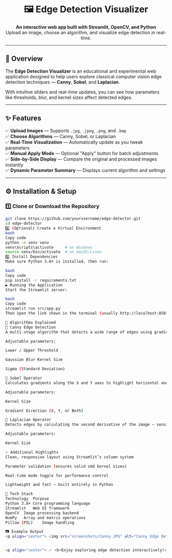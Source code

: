 <h1 align="center">🖼️ Edge Detection Visualizer</h1>

<p align="center">
  <b>An interactive web app built with Streamlit, OpenCV, and Python</b><br>
  Upload an image, choose an algorithm, and visualize edge detection in real-time.
</p>

---

## 📖 Overview

The **Edge Detection Visualizer** is an educational and experimental web application designed to help users explore classical computer vision edge detection techniques — **Canny**, **Sobel**, and **Laplacian**.  

With intuitive sliders and real-time updates, you can see how parameters like thresholds, blur, and kernel sizes affect detected edges.

---

## ✨ Features

✅ **Upload Images** — Supports `.jpg`, `.jpeg`, `.png`, and `.bmp`  
✅ **Choose Algorithms** — Canny, Sobel, or Laplacian  
✅ **Real-Time Visualization** — Automatically update as you tweak parameters  
✅ **Manual Apply Mode** — Optional "Apply" button for batch adjustments  
✅ **Side-by-Side Display** — Compare the original and processed images instantly  
✅ **Dynamic Parameter Summary** — Displays current algorithm and settings  

---

## ⚙️ Installation & Setup

### 1️⃣ Clone or Download the Repository
```bash
git clone https://github.com/yourusername/edge-detector.git
cd edge-detector
2️⃣ (Optional) Create a Virtual Environment
bash
Copy code
python -m venv venv
venv\Scripts\activate     # on Windows
source venv/bin/activate  # on macOS/Linux
3️⃣ Install Dependencies
Make sure Python 3.8+ is installed, then run:

bash
Copy code
pip install -r requirements.txt
▶️ Running the Application
Start the Streamlit server:

bash
Copy code
streamlit run src/app.py
Then open the link shown in the terminal (usually http://localhost:8501) in your web browser.

🧠 Algorithms Explained
🔹 Canny Edge Detection
A multi-stage algorithm that detects a wide range of edges using gradient intensity and direction, followed by thresholding and non-maximum suppression.

Adjustable parameters:

Lower / Upper Threshold

Gaussian Blur Kernel Size

Sigma (Standard Deviation)

🔹 Sobel Operator
Calculates gradients along the X and Y axes to highlight horizontal and vertical edges.

Adjustable parameters:

Kernel Size

Gradient Direction (X, Y, or Both)

🔹 Laplacian Operator
Detects edges by calculating the second derivative of the image — sensitive to noise but captures fine details.

Adjustable parameters:

Kernel Size

💡 Additional Highlights
Clean, responsive layout using Streamlit’s column system

Parameter validation (ensures valid odd kernel sizes)

Real-time mode toggle for performance control

Lightweight and fast — built entirely in Python

🧰 Tech Stack
Technology	Purpose
Python 3.8+	Core programming language
Streamlit	Web UI framework
OpenCV	Image processing backend
NumPy	Array and matrix operations
Pillow (PIL)	Image handling

📷 Example Output
<p align="center"> <img src="screenshots/Canny.JPG" alt="Canny Edge Detection Result" width="90%"><br> <b>Figure 1:</b> Canny Edge Detection </p> <p align="center"> <img src="screenshots/Sobel.JPG" alt="Sobel Edge Detection Result" width="90%"><br> <b>Figure 2:</b> Sobel Edge Detection </p> <p align="center"> <img src="screenshots/Laplacian.JPG" alt="Laplacian Edge Detection Result" width="90%"><br> <b>Figure 3:</b> Laplacian Edge Detection </p>


<p align="center"> ✅ <b>Enjoy exploring edge detection interactively!</b> 🎨 </p> ```